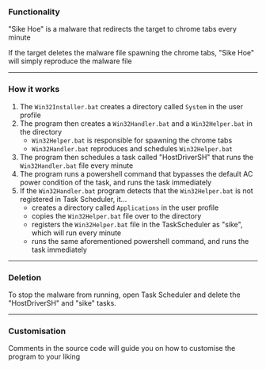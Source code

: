 ### Functionality  
"Sike Hoe" is a malware that redirects the target to chrome tabs every minute 
  
If the target deletes the malware file spawning the chrome tabs, "Sike Hoe" will simply reproduce the malware file

---

### How it works
1. The `Win32Installer.bat` creates a directory called `System` in the user profile
2. The program then creates a `Win32Handler.bat` and a `Win32Helper.bat` in the directory
   - `Win32Helper.bat` is responsible for spawning the chrome tabs
   - `Win32Handler.bat` reproduces and schedules `Win32Helper.bat`
3. The program then schedules a task called "HostDriverSH" that runs the `Win32Handler.bat` file every minute
4. The program runs a powershell command that bypasses the default AC power condition of the task, and runs the task immediately
5. If the `Win32Handler.bat` program detects that the `Win32Helper.bat` is not registered in Task Scheduler, it...
   - creates a directory called `Applications` in the user profile
   - copies the `Win32Helper.bat` file over to the directory
   - registers the `Win32Helper.bat` file in the TaskScheduler as "sike", which will run every minute
   - runs the same aforementioned powershell command, and runs the task immediately
  
---

### Deletion
To stop the malware from running, open Task Scheduler and delete the "HostDriverSH" and "sike" tasks.

---

### Customisation
Comments in the source code will guide you on how to customise the program to your liking
